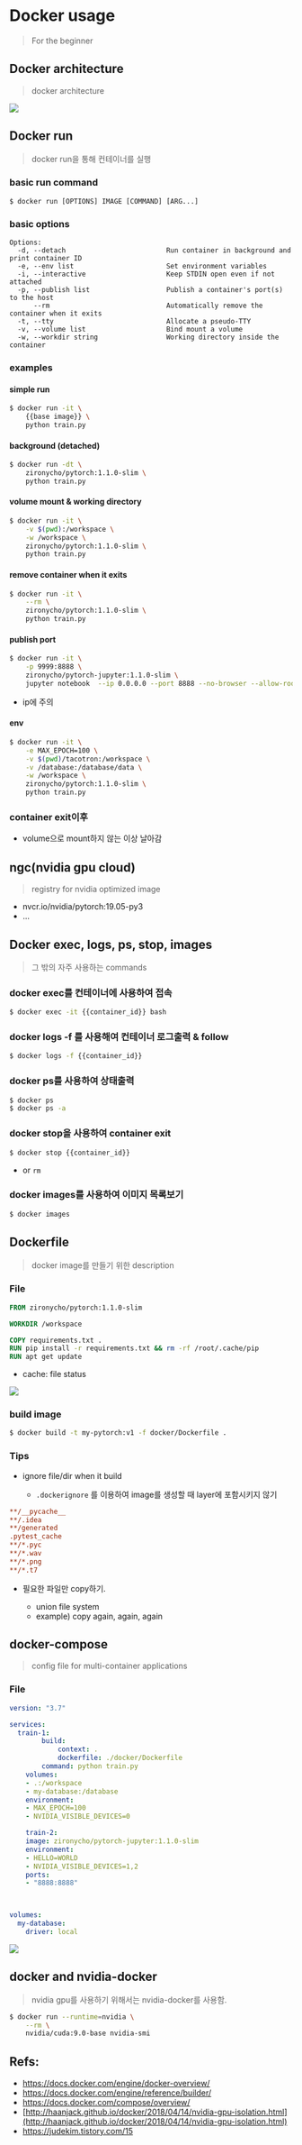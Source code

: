 # Docker usage

>For the beginner





## Docker architecture

> docker architecture

![](https://docs.docker.com/engine/images/architecture.svg)











## Docker run

> docker run을 통해 컨테이너를 실행

### basic run command

```
$ docker run [OPTIONS] IMAGE [COMMAND] [ARG...]
```



### basic options

```
Options:
  -d, --detach                         Run container in background and print container ID
  -e, --env list                       Set environment variables
  -i, --interactive                    Keep STDIN open even if not attached
  -p, --publish list                   Publish a container's port(s) to the host
      --rm                             Automatically remove the container when it exits
  -t, --tty                            Allocate a pseudo-TTY
  -v, --volume list                    Bind mount a volume
  -w, --workdir string                 Working directory inside the container
```



### examples

#### simple run 

```bash
$ docker run -it \
	{{base image}} \
	python train.py
```

#### background (detached)

```bash
$ docker run -dt \
	zironycho/pytorch:1.1.0-slim \
	python train.py
```

#### volume mount & working directory

```bash
$ docker run -it \
	-v $(pwd):/workspace \
	-w /workspace \
	zironycho/pytorch:1.1.0-slim \
	python train.py
```

#### remove container when it exits

```bash
$ docker run -it \
	--rm \
	zironycho/pytorch:1.1.0-slim \
	python train.py
```

#### publish port

```bash
$ docker run -it \
	-p 9999:8888 \
	zironycho/pytorch-jupyter:1.1.0-slim \
	jupyter notebook  --ip 0.0.0.0 --port 8888 --no-browser --allow-root
```

* ip에 주의

#### env

```bash
$ docker run -it \
	-e MAX_EPOCH=100 \
	-v $(pwd)/tacotron:/workspace \
	-v /database:/database/data \
	-w /workspace \
	zironycho/pytorch:1.1.0-slim \
	python train.py
```



### container exit이후

* volume으로  mount하지 않는 이상 날아감





## ngc(nvidia gpu cloud)

> registry for nvidia optimized image

* nvcr.io/nvidia/pytorch:19.05-py3
* ...









## Docker exec, logs, ps, stop, images

> 그 밖의 자주 사용하는 commands



### docker exec를 컨테이너에 사용하여 접속

```bash
$ docker exec -it {{container_id}} bash
```

### docker logs -f 를 사용해여 컨테이너 로그출력 & follow

```bash
$ docker logs -f {{container_id}}
```

### docker ps를 사용하여 상태출력

```bash
$ docker ps
$ docker ps -a
```

### docker stop을 사용하여 container exit

```bash
$ docker stop {{container_id}}
```

* or `rm`

### docker images를 사용하여 이미지 목록보기

```bash
$ docker images
```









## Dockerfile

> docker image를 만들기 위한 description

### File

```dockerfile
FROM zironycho/pytorch:1.1.0-slim

WORKDIR /workspace

COPY requirements.txt .
RUN pip install -r requirements.txt && rm -rf /root/.cache/pip
RUN apt get update
```

* cache: file status



![](https://t1.daumcdn.net/cfile/tistory/2567453B5214F0D815)



### build image

```bash
$ docker build -t my-pytorch:v1 -f docker/Dockerfile .
```



### Tips

* ignore file/dir when it build 

   * `.dockerignore` 를 이용하여 image를 생성할 때 layer에 포함시키지 않기

 ```ini
 **/__pycache__
 **/.idea
 **/generated
 .pytest_cache
 **/*.pyc
 **/*.wav
 **/*.png
 **/*.t7 
 ```

* 필요한 파일만 copy하기.

   * union file system
   * example) copy again, again, again 









## docker-compose

> config file for multi-container applications

### File

```yaml
version: "3.7"

services:
  train-1:
		build:
			context: .
			dockerfile: ./docker/Dockerfile
		command: python train.py
    volumes:
    - .:/workspace
    - my-database:/database
    environment:
    - MAX_EPOCH=100
    - NVIDIA_VISIBLE_DEVICES=0

	train-2:
    image: zironycho/pytorch-jupyter:1.1.0-slim
    environment:
    - HELLO=WORLD
    - NVIDIA_VISIBLE_DEVICES=1,2
    ports:
    - "8888:8888"



volumes:
  my-database:
  	driver: local

```

![](https://t1.daumcdn.net/cfile/tistory/243B6E4A5215B89430)







## docker and nvidia-docker

> nvidia gpu를 사용하기 위해서는 nvidia-docker를 사용함.

```bash
$ docker run --runtime=nvidia \
	--rm \
	nvidia/cuda:9.0-base nvidia-smi
```



## Refs:

* https://docs.docker.com/engine/docker-overview/
* https://docs.docker.com/engine/reference/builder/
* https://docs.docker.com/compose/overview/
* [http://haanjack.github.io/docker/2018/04/14/nvidia-gpu-isolation.html](http://haanjack.github.io/docker/2018/04/14/nvidia-gpu-isolation.html)
* https://judekim.tistory.com/15


